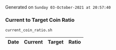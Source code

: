 Generated on `Sunday 03-October-2021 at 20:57:40`

### Current to Target Coin Ratio
`current_coin_ratio.sh`

Date|Current|Target|Ratio
---|---|---|---
